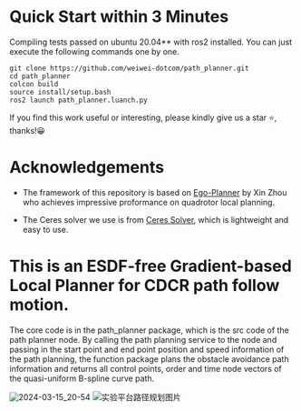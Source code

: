 # Quick Start within 3 Minutes 
Compiling tests passed on ubuntu 20.04** with ros2 installed.
You can just execute the following commands one by one.
```
git clone https://github.com/weiwei-dotcom/path_planner.git
cd path_planner
colcon build
source install/setup.bash
ros2 launch path_planner.luanch.py
```
If you find this work useful or interesting, please kindly give us a star :star:, thanks!:grinning:

# Acknowledgements
- The framework of this repository is based on [Ego-Planner](https://github.com/weiwei-dotcom/ego-planner) by Xin Zhou who achieves impressive proformance on quadrotor local planning.

- The Ceres solver we use is from [Ceres Solver](http://ceres-solver.org/installation.html), which is lightweight and easy to use.


# This is an ESDF-free Gradient-based Local Planner for CDCR path follow motion.
The core code is in the path_planner package, which is the src code of the path planner node. By calling the path planning service to the node and passing in the start point and end point position and speed information of the path planning, the function package plans the obstacle avoidance path information and returns all control points, order and time node vectors of the quasi-uniform B-spline curve path.

![2024-03-15_20-54](https://github.com/weiwei-dotcom/path_planner/assets/62756096/40e6bd04-7196-4e3c-b4ae-51b39dc93b83) 
![实验平台路径规划图片](https://github.com/weiwei-dotcom/path_planner/assets/62756096/ed72b3c4-462c-4f53-968f-49e9ef3a287b)
